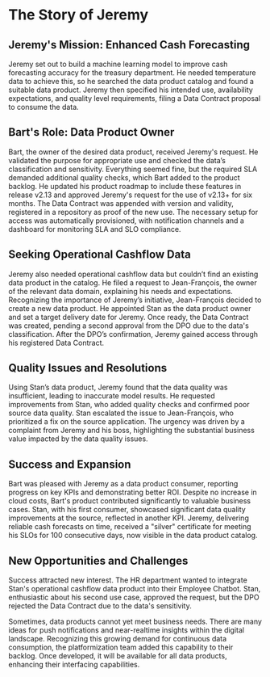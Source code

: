 
# The Story of Jeremy

## Jeremy's Mission: Enhanced Cash Forecasting

Jeremy set out to build a machine learning model to improve cash forecasting accuracy for the treasury department. He needed temperature data to achieve this, so he searched the data product catalog and found a suitable data product. Jeremy then specified his intended use, availability expectations, and quality level requirements, filing a Data Contract proposal to consume the data.

## Bart's Role: Data Product Owner

Bart, the owner of the desired data product, received Jeremy's request. He validated the purpose for appropriate use and checked the data’s classification and sensitivity. Everything seemed fine, but the required SLA demanded additional quality checks, which Bart added to the product backlog. He updated his product roadmap to include these features in release v2.13 and approved Jeremy's request for the use of v2.13+ for six months. The Data Contract was appended with version and validity, registered in a repository as proof of the new use. The necessary setup for access was automatically provisioned, with notification channels and a dashboard for monitoring SLA and SLO compliance.

## Seeking Operational Cashflow Data

Jeremy also needed operational cashflow data but couldn’t find an existing data product in the catalog. He filed a request to Jean-François, the owner of the relevant data domain, explaining his needs and expectations. Recognizing the importance of Jeremy’s initiative, Jean-François decided to create a new data product. He appointed Stan as the data product owner and set a target delivery date for Jeremy. Once ready, the Data Contract was created, pending a second approval from the DPO due to the data's classification. After the DPO’s confirmation, Jeremy gained access through his registered Data Contract.

## Quality Issues and Resolutions

Using Stan’s data product, Jeremy found that the data quality was insufficient, leading to inaccurate model results. He requested improvements from Stan, who added quality checks and confirmed poor source data quality. Stan escalated the issue to Jean-François, who prioritized a fix on the source application. The urgency was driven by a complaint from Jeremy and his boss, highlighting the substantial business value impacted by the data quality issues.

## Success and Expansion

Bart was pleased with Jeremy as a data product consumer, reporting progress on key KPIs and demonstrating better ROI. Despite no increase in cloud costs, Bart's product contributed significantly to valuable business cases. Stan, with his first consumer, showcased significant data quality improvements at the source, reflected in another KPI. Jeremy, delivering reliable cash forecasts on time, received a "silver" certificate for meeting his SLOs for 100 consecutive days, now visible in the data product catalog.

## New Opportunities and Challenges

Success attracted new interest. The HR department wanted to integrate Stan's operational cashflow data product into their Employee Chatbot. Stan, enthusiastic about his second use case, approved the request, but the DPO rejected the Data Contract due to the data's sensitivity.

Sometimes, data products cannot yet meet business needs. There are many ideas for push notifications and near-realtime insights within the digital landscape. Recognizing this growing demand for continuous data consumption, the platformization team added this capability to their backlog. Once developed, it will be available for all data products, enhancing their interfacing capabilities.
